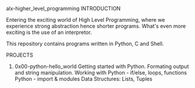 alx-higher_level_programming
INTRODUCTION

Entering the exciting world of High Level Programming, where we experience strong abstraction hence shorter programs. What's even more exciting is the use of an interpretor.

This repository contains programs written in Python, C and Shell.

PROJECTS

1. 0x00-python-hello_world
Getting started with Python. Formating output and string manipulation.
Working with Python - if/else, loops, functions
Python - import & modules
Data Structures: Lists, Tuples
